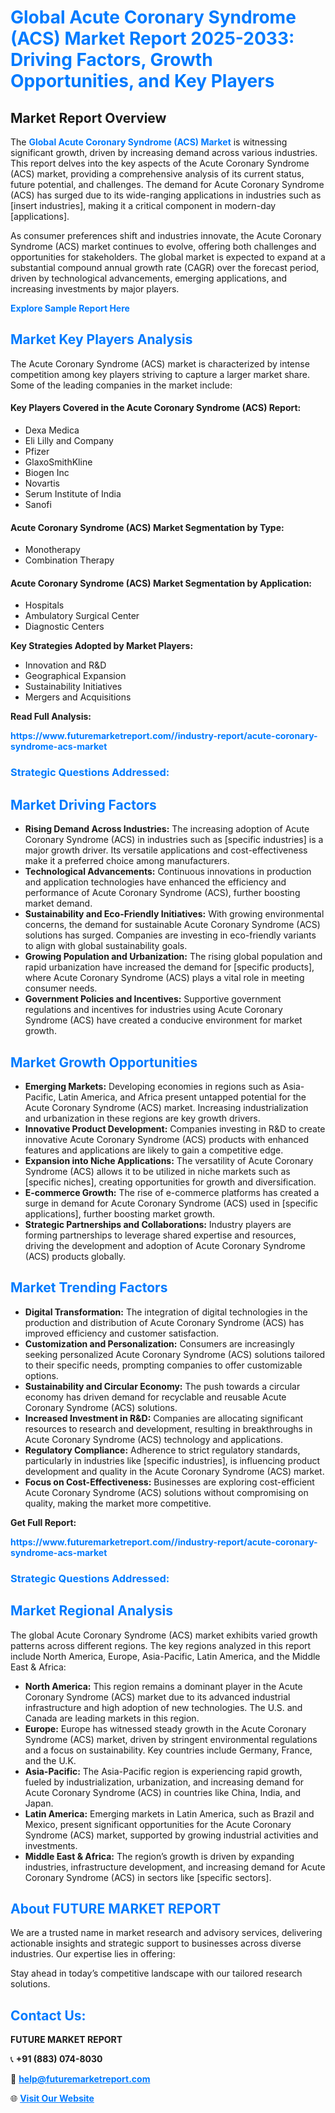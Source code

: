 <h1 style="color: #007BFF;">Global Acute Coronary Syndrome (ACS) Market Report 2025-2033: Driving Factors, Growth Opportunities, and Key Players</h1>

<section id="overview">
<h2>Market Report Overview</h2>
<p>The <a href="https://www.futuremarketreport.com//industry-report/acute-coronary-syndrome-acs-market" style="color: #007BFF; text-decoration: none;"><strong>Global Acute Coronary Syndrome (ACS) Market</strong></a> is witnessing significant growth, driven by increasing demand across various industries. This report delves into the key aspects of the Acute Coronary Syndrome (ACS) market, providing a comprehensive analysis of its current status, future potential, and challenges. The demand for Acute Coronary Syndrome (ACS) has surged due to its wide-ranging applications in industries such as [insert industries], making it a critical component in modern-day [applications].</p>
<p>As consumer preferences shift and industries innovate, the Acute Coronary Syndrome (ACS) market continues to evolve, offering both challenges and opportunities for stakeholders. The global market is expected to expand at a substantial compound annual growth rate (CAGR) over the forecast period, driven by technological advancements, emerging applications, and increasing investments by major players.</p>
</section>

<section id="overview">
<p><a href="https://www.futuremarketreport.com//request-sample/reportId=82871" style="color: #007BFF; text-decoration: none;"><strong>Explore Sample Report Here</strong></a></p>
</section>

<section id="key-players">
<h2 style="color: #007BFF;">Market Key Players Analysis</h2>
<p>The Acute Coronary Syndrome (ACS) market is characterized by intense competition among key players striving to capture a larger market share. Some of the leading companies in the market include:</p>
<h4>Key Players Covered in the Acute Coronary Syndrome (ACS) Report:</h4>
<ul><li>Dexa Medica</li><li>Eli Lilly and Company</li><li>Pfizer</li><li>GlaxoSmithKline</li><li>Biogen Inc</li><li>Novartis</li><li>Serum Institute of India</li><li>Sanofi</li></ul>
<h4>Acute Coronary Syndrome (ACS) Market Segmentation by Type:</h4>
<ul><li>Monotherapy</li><li>Combination Therapy</li></ul>

<h4>Acute Coronary Syndrome (ACS) Market Segmentation by Application:</h4>
<ul><li>Hospitals</li><li>Ambulatory Surgical Center</li><li>Diagnostic Centers</li></ul>
<p><strong>Key Strategies Adopted by Market Players:</strong></p>
<ul>
<li>Innovation and R&D</li>
<li>Geographical Expansion</li>
<li>Sustainability Initiatives</li>
<li>Mergers and Acquisitions</li>
</ul>
</section>

<section>
<p><strong>Read Full Analysis: </strong></p><a href="https://www.futuremarketreport.com//industry-report/acute-coronary-syndrome-acs-market" style="color: #007BFF; text-decoration: none;"><strong>https://www.futuremarketreport.com//industry-report/acute-coronary-syndrome-acs-market</strong></a>
<h3 style="color: #007BFF;">Strategic Questions Addressed:</h3>
</section>

<section id="driving-factors">
<h2 style="color: #007BFF;">Market Driving Factors</h2>
<ul>
<li><strong>Rising Demand Across Industries:</strong> The increasing adoption of Acute Coronary Syndrome (ACS) in industries such as [specific industries] is a major growth driver. Its versatile applications and cost-effectiveness make it a preferred choice among manufacturers.</li>
<li><strong>Technological Advancements:</strong> Continuous innovations in production and application technologies have enhanced the efficiency and performance of Acute Coronary Syndrome (ACS), further boosting market demand.</li>
<li><strong>Sustainability and Eco-Friendly Initiatives:</strong> With growing environmental concerns, the demand for sustainable Acute Coronary Syndrome (ACS) solutions has surged. Companies are investing in eco-friendly variants to align with global sustainability goals.</li>
<li><strong>Growing Population and Urbanization:</strong> The rising global population and rapid urbanization have increased the demand for [specific products], where Acute Coronary Syndrome (ACS) plays a vital role in meeting consumer needs.</li>
<li><strong>Government Policies and Incentives:</strong> Supportive government regulations and incentives for industries using Acute Coronary Syndrome (ACS) have created a conducive environment for market growth.</li>
</ul>
</section>

<section id="growth-opportunities">
<h2 style="color: #007BFF;">Market Growth Opportunities</h2>
<ul>
<li><strong>Emerging Markets:</strong> Developing economies in regions such as Asia-Pacific, Latin America, and Africa present untapped potential for the Acute Coronary Syndrome (ACS) market. Increasing industrialization and urbanization in these regions are key growth drivers.</li>
<li><strong>Innovative Product Development:</strong> Companies investing in R&D to create innovative Acute Coronary Syndrome (ACS) products with enhanced features and applications are likely to gain a competitive edge.</li>
<li><strong>Expansion into Niche Applications:</strong> The versatility of Acute Coronary Syndrome (ACS) allows it to be utilized in niche markets such as [specific niches], creating opportunities for growth and diversification.</li>
<li><strong>E-commerce Growth:</strong> The rise of e-commerce platforms has created a surge in demand for Acute Coronary Syndrome (ACS) used in [specific applications], further boosting market growth.</li>
<li><strong>Strategic Partnerships and Collaborations:</strong> Industry players are forming partnerships to leverage shared expertise and resources, driving the development and adoption of Acute Coronary Syndrome (ACS) products globally.</li>
</ul>
</section>

<section id="trending-factors">
<h2 style="color: #007BFF;">Market Trending Factors</h2>
<ul>
<li><strong>Digital Transformation:</strong> The integration of digital technologies in the production and distribution of Acute Coronary Syndrome (ACS) has improved efficiency and customer satisfaction.</li>
<li><strong>Customization and Personalization:</strong> Consumers are increasingly seeking personalized Acute Coronary Syndrome (ACS) solutions tailored to their specific needs, prompting companies to offer customizable options.</li>
<li><strong>Sustainability and Circular Economy:</strong> The push towards a circular economy has driven demand for recyclable and reusable Acute Coronary Syndrome (ACS) solutions.</li>
<li><strong>Increased Investment in R&D:</strong> Companies are allocating significant resources to research and development, resulting in breakthroughs in Acute Coronary Syndrome (ACS) technology and applications.</li>
<li><strong>Regulatory Compliance:</strong> Adherence to strict regulatory standards, particularly in industries like [specific industries], is influencing product development and quality in the Acute Coronary Syndrome (ACS) market.</li>
<li><strong>Focus on Cost-Effectiveness:</strong> Businesses are exploring cost-efficient Acute Coronary Syndrome (ACS) solutions without compromising on quality, making the market more competitive.</li>
</ul>
</section>

<section>
<p><strong>Get Full Report: </strong></p><a href="https://www.futuremarketreport.com//industry-report/acute-coronary-syndrome-acs-market" style="color: #007BFF; text-decoration: none;"><strong>https://www.futuremarketreport.com//industry-report/acute-coronary-syndrome-acs-market</strong></a>
<h3 style="color: #007BFF;">Strategic Questions Addressed:</h3>
</section>


<section id="regional-analysis">
<h2 style="color: #007BFF;">Market Regional Analysis</h2>
<p>The global Acute Coronary Syndrome (ACS) market exhibits varied growth patterns across different regions. The key regions analyzed in this report include North America, Europe, Asia-Pacific, Latin America, and the Middle East & Africa:</p>
<ul>
<li><strong>North America:</strong> This region remains a dominant player in the Acute Coronary Syndrome (ACS) market due to its advanced industrial infrastructure and high adoption of new technologies. The U.S. and Canada are leading markets in this region.</li>
<li><strong>Europe:</strong> Europe has witnessed steady growth in the Acute Coronary Syndrome (ACS) market, driven by stringent environmental regulations and a focus on sustainability. Key countries include Germany, France, and the U.K.</li>
<li><strong>Asia-Pacific:</strong> The Asia-Pacific region is experiencing rapid growth, fueled by industrialization, urbanization, and increasing demand for Acute Coronary Syndrome (ACS) in countries like China, India, and Japan.</li>
<li><strong>Latin America:</strong> Emerging markets in Latin America, such as Brazil and Mexico, present significant opportunities for the Acute Coronary Syndrome (ACS) market, supported by growing industrial activities and investments.</li>
<li><strong>Middle East & Africa:</strong> The region’s growth is driven by expanding industries, infrastructure development, and increasing demand for Acute Coronary Syndrome (ACS) in sectors like [specific sectors].</li>
</ul>
</section>

<footer>
<h2 style="color: #007BFF;">About FUTURE MARKET REPORT</h2>
<p>We are a trusted name in market research and advisory services, delivering actionable insights and strategic support to businesses across diverse industries. Our expertise lies in offering:</p>

<p>Stay ahead in today’s competitive landscape with our tailored research solutions.</p>

<h2 style="color: #007BFF;">Contact Us:</h2>
<p><strong>FUTURE MARKET REPORT</strong></p>
<p>📞 <strong>+91 (883) 074-8030</strong></p>
<p>📧 <strong><a href="mailto:help@futuremarketreport.com" style="color: #007BFF;">help@futuremarketreport.com</a></strong></p>
<p>🌐 <strong><a href="https://www.futuremarketreport.com/" style="color: #007BFF;">Visit Our Website</a></strong></p>
</footer>